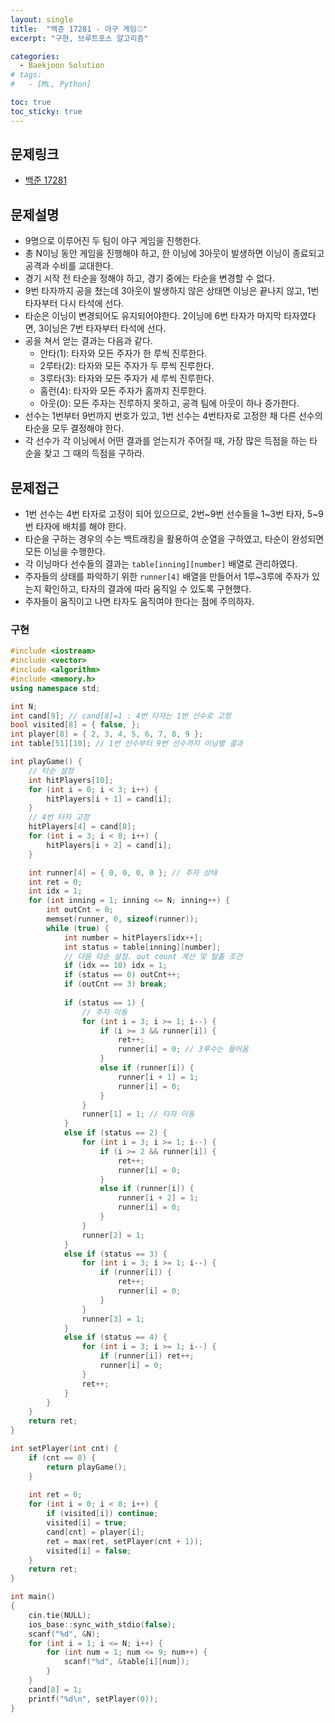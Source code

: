 ```yaml
---
layout: single
title:  "백준 17281 - 야구 게임⚾"
excerpt: "구현, 브루트포스 알고리즘"

categories:
  - Baekjoon Solution
# tags:
#   - [ML, Python]

toc: true
toc_sticky: true
---
```


## 문제링크
- [백준 17281](https://www.acmicpc.net/problem/17281)

## 문제설명
- 9명으로 이루어진 두 팀이 야구 게임을 진행한다.
- 총 N이닝 동안 게임을 진행해야 하고, 한 이닝에 3아웃이 발생하면 이닝이 종료되고 공격과 수비를 교대한다.
- 경기 시작 전 타순을 정해야 하고, 경기 중에는 타순을 변경할 수 없다.
- 9번 타자까지 공을 쳤는데 3아웃이 발생하지 않은 상태면 이닝은 끝나지 않고, 1번 타자부터 다시 타석에 선다.
- 타순은 이닝이 변경되어도 유지되어야한다. 2이닝에 6번 타자가 마지막 타자였다면, 3이닝은 7번 타자부터 타석에 선다.
- 공을 쳐서 얻는 결과는 다음과 같다.
    - 안타(1): 타자와 모든 주자가 한 루씩 진루한다.
    - 2루타(2): 타자와 모든 주자가 두 루씩 진루한다.
    - 3루타(3): 타자와 모든 주자가 세 루씩 진루한다.
    - 홈런(4): 타자와 모든 주자가 홈까지 진루한다.
    - 아웃(0): 모든 주자는 진루하지 못하고, 공격 팀에 아웃이 하나 증가한다.
- 선수는 1번부터 9번까지 번호가 있고, 1번 선수는 4번타자로 고정한 채 다른 선수의 타순을 모두 결정해야 한다.
- 각 선수가 각 이닝에서 어떤 결과를 얻는지가 주어질 때, 가장 많은 득점을 하는 타순을 찾고 그 때의 득점을 구하라.

## 문제접근
- 1번 선수는 4번 타자로 고정이 되어 있으므로, 2번~9번 선수들을 1~3번 타자, 5~9번 타자에 배치를 해야 한다.
- 타순을 구하는 경우의 수는 백트래킹을 활용하여 순열을 구하였고, 타순이 완성되면 모든 이닝을 수행한다.
- 각 이닝마다 선수들의 결과는 `table[inning][number]` 배열로 관리하였다.
- 주자들의 상태를 파악하기 위한 `runner[4]` 배열을 만들어서 1루~3루에 주자가 있는지 확인하고, 타자의 결과에 따라 움직일 수 있도록 구현했다.
- 주자들이 움직이고 나면 타자도 움직여야 한다는 점에 주의하자.

### 구현
```c++
#include <iostream>
#include <vector>
#include <algorithm>
#include <memory.h>
using namespace std;

int N;
int cand[9]; // cand[8]=1 : 4번 타자는 1번 선수로 고정
bool visited[8] = { false, };
int player[8] = { 2, 3, 4, 5, 6, 7, 8, 9 };
int table[51][10]; // 1번 선수부터 9번 선수까지 이닝별 결과

int playGame() {
	// 타순 설정
	int hitPlayers[10];
	for (int i = 0; i < 3; i++) {
		hitPlayers[i + 1] = cand[i];
	}
	// 4번 타자 고정
	hitPlayers[4] = cand[8];
	for (int i = 3; i < 8; i++) {
		hitPlayers[i + 2] = cand[i];
	}

	int runner[4] = { 0, 0, 0, 0 }; // 주자 상태
	int ret = 0;
	int idx = 1;
	for (int inning = 1; inning <= N; inning++) {
		int outCnt = 0;
		memset(runner, 0, sizeof(runner));
		while (true) {
			int number = hitPlayers[idx++];
			int status = table[inning][number];
			// 다음 타순 설정. out count 계산 및 탈출 조건
			if (idx == 10) idx = 1;
			if (status == 0) outCnt++;
			if (outCnt == 3) break;
			
			if (status == 1) {
				// 주자 이동
				for (int i = 3; i >= 1; i--) {
					if (i >= 3 && runner[i]) {
						ret++;
						runner[i] = 0; // 3루수는 들어옴
					}
					else if (runner[i]) {
						runner[i + 1] = 1;
						runner[i] = 0;
					}
				}
				runner[1] = 1; // 타자 이동
			}
			else if (status == 2) {
				for (int i = 3; i >= 1; i--) {
					if (i >= 2 && runner[i]) {
						ret++;
						runner[i] = 0;
					}
					else if (runner[i]) {
						runner[i + 2] = 1;
						runner[i] = 0;
					}
				}
				runner[2] = 1;
			}
			else if (status == 3) {
				for (int i = 3; i >= 1; i--) {
					if (runner[i]) {
						ret++;
						runner[i] = 0;
					}
				}
				runner[3] = 1;
			}
			else if (status == 4) {
				for (int i = 3; i >= 1; i--) {
					if (runner[i]) ret++;
					runner[i] = 0;
				}
				ret++;
			}
		}
	}
	return ret;
}

int setPlayer(int cnt) {
	if (cnt == 8) {
		return playGame();
	}
	
	int ret = 0;
	for (int i = 0; i < 8; i++) {
		if (visited[i]) continue;
		visited[i] = true;
		cand[cnt] = player[i];
		ret = max(ret, setPlayer(cnt + 1));
		visited[i] = false;
	}
	return ret;
}

int main()
{
	cin.tie(NULL);
	ios_base::sync_with_stdio(false);
	scanf("%d", &N);
	for (int i = 1; i <= N; i++) {
		for (int num = 1; num <= 9; num++) {
			scanf("%d", &table[i][num]);
		}
	}
	cand[8] = 1;
	printf("%d\n", setPlayer(0));
}
```
